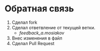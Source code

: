 # Обратная связь 
1. Сделал fork
2. Сделал ответвление от текущей ветки.
   - *feedback_a.mosiakov*
3. Внес изменения в файл
4. Сделал Pull Request